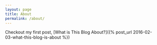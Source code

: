 ```yaml
---
layout: page
title: About
permalink: /about/
---
```


Checkout my first post, [What is This Blog About?]({% post_url 2016-02-03-what-this-blog-is-about %})